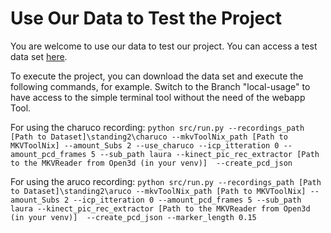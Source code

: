 # Use Our Data to Test the Project

You are welcome to use our data to test our project. You can access a test data set [here](https://bwsyncandshare.kit.edu/s/etCYZpMDzjfYgza).

To execute the project, you can download the data set and execute the following commands, for example. Switch to the Branch "local-usage" to have access to the simple terminal tool without the need of the webapp Tool.

For using the charuco recording:
```python src/run.py --recordings_path [Path to Dataset]\standing2\charuco --mkvToolNix_path [Path to MKVToolNix] --amount_Subs 2 --use_charuco --icp_itteration 0 --amount_pcd_frames 5 --sub_path laura --kinect_pic_rec_extractor [Path to the MKVReader from Open3d (in your venv)]  --create_pcd_json ```

For using the aruco recording:
```python src/run.py --recordings_path [Path to Dataset]\standing2\aruco --mkvToolNix_path [Path to MKVToolNix] --amount_Subs 2 --icp_itteration 0 --amount_pcd_frames 5 --sub_path laura --kinect_pic_rec_extractor [Path to the MKVReader from Open3d (in your venv)]  --create_pcd_json --marker_length 0.15 ```
